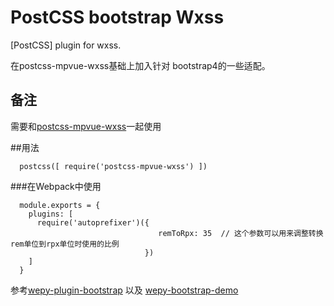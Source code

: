 # PostCSS bootstrap Wxss

[PostCSS] plugin for wxss.

在postcss-mpvue-wxss基础上加入针对 bootstrap4的一些适配。


  
## 备注
需要和[postcss-mpvue-wxss](URL 'https://github.com/mpvue/postcss-mpvue-wxss')一起使用


##用法
``` 
  postcss([ require('postcss-mpvue-wxss') ])
  ``` 
  
  ###在Webpack中使用
  
``` 
  module.exports = {
    plugins: [
      require('autoprefixer')({
                                 remToRpx: 35  // 这个参数可以用来调整转换rem单位到rpx单位时使用的比例
                              })
    ]
  }
  ``` 
  
  

参考[wepy-plugin-bootstrap](URL 'https://github.com/tomli/wepy-plugin-bootstrap') 以及 [wepy-bootstrap-demo](URL 'https://github.com/tomli/wepy-bootstrap-demo.git')

